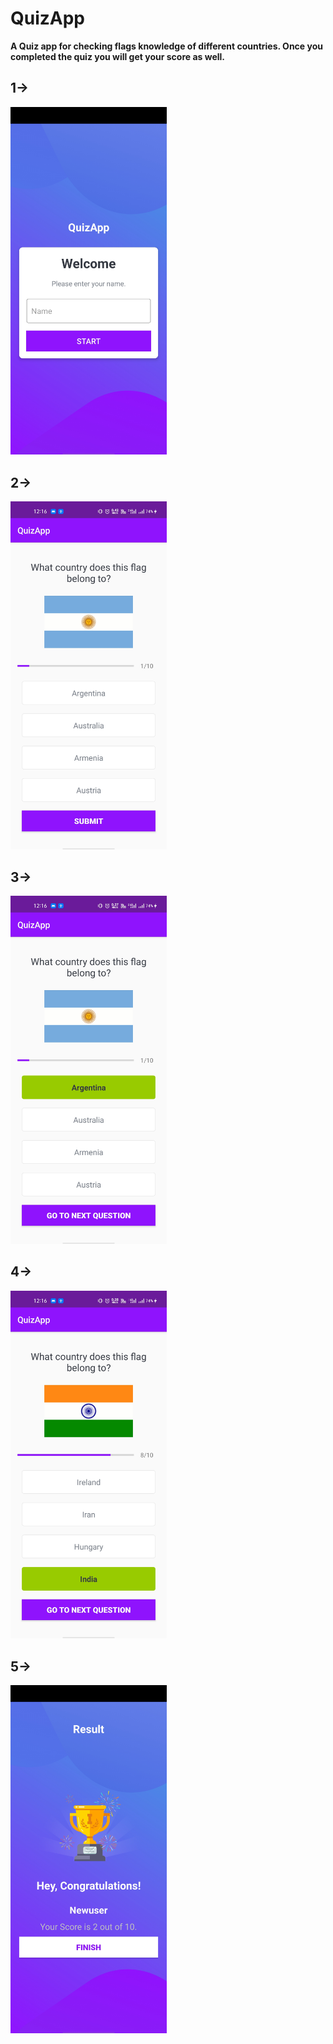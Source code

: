 # QuizApp
**A Quiz app for checking flags knowledge of different countries. Once you completed the quiz you will get your score as well.**
## 1->
<img src="images/first.jpg" width="250"></br> 
## 2-> 
<img src="images/second.jpg" width="250"></br>
## 3->
<img src="images/third.jpg" width="250"></br>
## 4->
<img src="images/fourth.jpg" width="250"></br>
## 5->
<img src="images/last.jpg" width="250">

